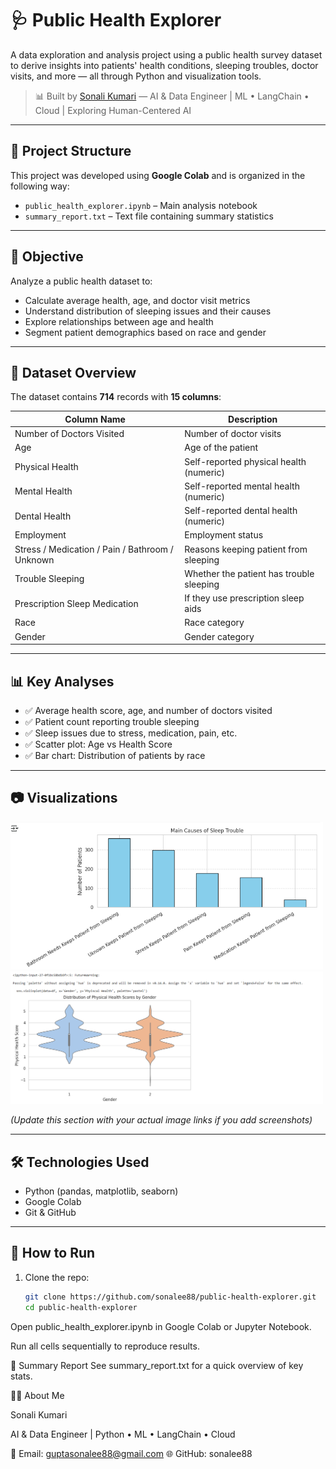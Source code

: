 # 🩺 Public Health Explorer

A data exploration and analysis project using a public health survey dataset to derive insights into patients' health conditions, sleeping troubles, doctor visits, and more — all through Python and visualization tools.

> 📊 Built by [Sonali Kumari](https://github.com/sonalee88) — AI & Data Engineer | ML • LangChain • Cloud | Exploring Human-Centered AI

---

## 📁 Project Structure

This project was developed using **Google Colab** and is organized in the following way:

- `public_health_explorer.ipynb` – Main analysis notebook
- `summary_report.txt` – Text file containing summary statistics

---

## 📌 Objective

Analyze a public health dataset to:

- Calculate average health, age, and doctor visit metrics
- Understand distribution of sleeping issues and their causes
- Explore relationships between age and health
- Segment patient demographics based on race and gender

---

## 🧪 Dataset Overview

The dataset contains **714** records with **15 columns**:

| Column Name                                      | Description                                  |
|--------------------------------------------------|----------------------------------------------|
| Number of Doctors Visited                        | Number of doctor visits                      |
| Age                                              | Age of the patient                           |
| Physical Health                                  | Self-reported physical health (numeric)      |
| Mental Health                                    | Self-reported mental health (numeric)        |
| Dental Health                                    | Self-reported dental health (numeric)        |
| Employment                                       | Employment status                            |
| Stress / Medication / Pain / Bathroom / Unknown  | Reasons keeping patient from sleeping        |
| Trouble Sleeping                                 | Whether the patient has trouble sleeping     |
| Prescription Sleep Medication                    | If they use prescription sleep aids          |
| Race                                             | Race category                                |
| Gender                                           | Gender category                              |

---

## 📊 Key Analyses

- ✅ Average health score, age, and number of doctors visited
- ✅ Patient count reporting trouble sleeping
- ✅ Sleep issues due to stress, medication, pain, etc.
- ✅ Scatter plot: Age vs Health Score
- ✅ Bar chart: Distribution of patients by race

---

## 📷 Visualizations

<img src="https://github.com/sonalee88/public-health-explorer/blob/main/Sleep%20Trouble%20Breakdown.png" width="500">
<img src="https://github.com/sonalee88/public-health-explorer/blob/main/Health%20Score%20Distribution%20by%20Gender%20(Violin%20Plot).png" width="500">

*(Update this section with your actual image links if you add screenshots)*

---

## 🛠️ Technologies Used

- Python (pandas, matplotlib, seaborn)
- Google Colab
- Git & GitHub

---

## 📝 How to Run

1. Clone the repo:
   ```bash
   git clone https://github.com/sonalee88/public-health-explorer.git
   cd public-health-explorer

Open public_health_explorer.ipynb in Google Colab or Jupyter Notebook.


Run all cells sequentially to reproduce results.

📄 Summary Report
See summary_report.txt for a quick overview of key stats.

🙋‍♀️ About Me


Sonali Kumari


AI & Data Engineer | Python • ML • LangChain • Cloud


💌 Email: guptasonalee88@gmail.com
🌐 GitHub: sonalee88


